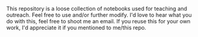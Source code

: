This repository is a loose collection of notebooks used for teaching and outreach. Feel free to use and/or further modify. I'd love to hear what you do with this, feel free to shoot me an email. If you reuse this for your own work, I'd appreciate it if you mentioned to me/this repo.
